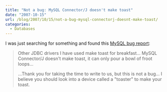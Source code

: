 ```yaml
---
title: "Not a bug: MySQL Connector/J doesn't make toast"
date: "2007-10-15"
url: /blog/2007/10/15/not-a-bug-mysql-connectorj-doesnt-make-toast/
categories:
  - Databases
---
```

I was just searching for something and found this [MySQL bug report][1]:

<blockquote cite="http://bugs.mysql.com/bug.php?id=2">
  <p>
    Other JDBC drivers I have used make toast for breakfast&#8230; MySQL Connector/J doesn't make toast, it can only pour a bowl of froot loops&#8230;
  </p>
  
  <p>
    &#8230;Thank you for taking the time to write to us, but this is not a bug&#8230; I believe you should look into a device called a "toaster" to make your toast.
  </p>
</blockquote>

 [1]: http://bugs.mysql.com/bug.php?id=2
